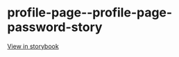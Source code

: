 # profile-page--profile-page-password-story

[View in storybook](https://raw.githack.com/Independent-Digital-News-and-Media-Ltd/standard-pwamp-sb/PR-876-sb/index.html?path=/story/profile-page--profile-page-password-story)